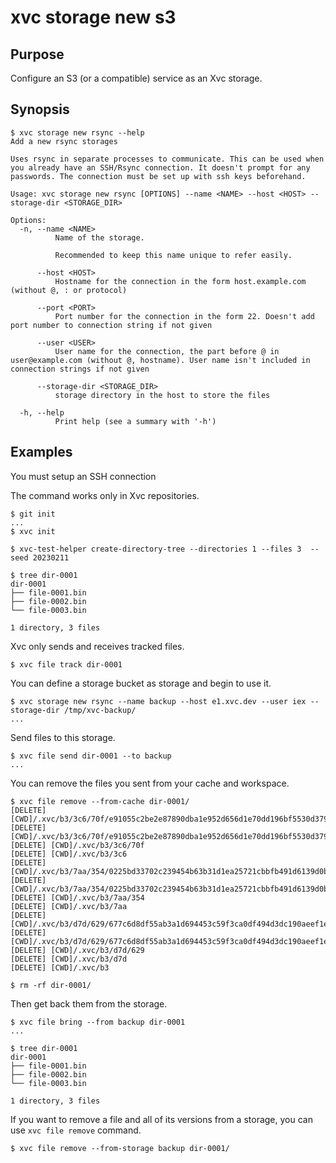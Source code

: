 # xvc storage new s3

## Purpose

Configure an S3 (or a compatible) service as an Xvc storage.

## Synopsis

```console
$ xvc storage new rsync --help
Add a new rsync storages

Uses rsync in separate processes to communicate. This can be used when you already have an SSH/Rsync connection. It doesn't prompt for any passwords. The connection must be set up with ssh keys beforehand.

Usage: xvc storage new rsync [OPTIONS] --name <NAME> --host <HOST> --storage-dir <STORAGE_DIR>

Options:
  -n, --name <NAME>
          Name of the storage.
          
          Recommended to keep this name unique to refer easily.

      --host <HOST>
          Hostname for the connection in the form host.example.com  (without @, : or protocol)

      --port <PORT>
          Port number for the connection in the form 22. Doesn't add port number to connection string if not given

      --user <USER>
          User name for the connection, the part before @ in user@example.com (without @, hostname). User name isn't included in connection strings if not given

      --storage-dir <STORAGE_DIR>
          storage directory in the host to store the files

  -h, --help
          Print help (see a summary with '-h')

```

## Examples

You must setup an SSH connection

The command works only in Xvc repositories.

```console
$ git init
...
$ xvc init

$ xvc-test-helper create-directory-tree --directories 1 --files 3  --seed 20230211

$ tree dir-0001
dir-0001
├── file-0001.bin
├── file-0002.bin
└── file-0003.bin

1 directory, 3 files

```

Xvc only sends and receives tracked files.

```console
$ xvc file track dir-0001
```

You can define a storage bucket as storage and begin to use it.

```console
$ xvc storage new rsync --name backup --host e1.xvc.dev --user iex --storage-dir /tmp/xvc-backup/
...
```

Send files to this storage.

```console
$ xvc file send dir-0001 --to backup
...

```

You can remove the files you sent from your cache and workspace.

```console
$ xvc file remove --from-cache dir-0001/
[DELETE] [CWD]/.xvc/b3/3c6/70f/e91055c2be2e87890dba1e952d656d1e70dd196bf5530d379243c6e4aa/0.bin
[DELETE] [CWD]/.xvc/b3/3c6/70f/e91055c2be2e87890dba1e952d656d1e70dd196bf5530d379243c6e4aa
[DELETE] [CWD]/.xvc/b3/3c6/70f
[DELETE] [CWD]/.xvc/b3/3c6
[DELETE] [CWD]/.xvc/b3/7aa/354/0225bd33702c239454b63b31d1ea25721cbbfb491d6139d0b85b82d15d/0.bin
[DELETE] [CWD]/.xvc/b3/7aa/354/0225bd33702c239454b63b31d1ea25721cbbfb491d6139d0b85b82d15d
[DELETE] [CWD]/.xvc/b3/7aa/354
[DELETE] [CWD]/.xvc/b3/7aa
[DELETE] [CWD]/.xvc/b3/d7d/629/677c6d8df55ab3a1d694453c59f3ca0df494d3dc190aeef1e00abd96eb/0.bin
[DELETE] [CWD]/.xvc/b3/d7d/629/677c6d8df55ab3a1d694453c59f3ca0df494d3dc190aeef1e00abd96eb
[DELETE] [CWD]/.xvc/b3/d7d/629
[DELETE] [CWD]/.xvc/b3/d7d
[DELETE] [CWD]/.xvc/b3

$ rm -rf dir-0001/
```

Then get back them from the storage.

```console
$ xvc file bring --from backup dir-0001
...

$ tree dir-0001
dir-0001
├── file-0001.bin
├── file-0002.bin
└── file-0003.bin

1 directory, 3 files

```

If you want to remove a file and all of its versions from a storage, you can use `xvc file remove` command.

```console
$ xvc file remove --from-storage backup dir-0001/

```
